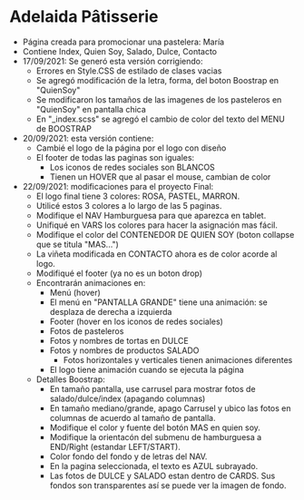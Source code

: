 # Adelaida Pâtisserie
- Página creada para promocionar una pastelera: María
- Contiene Index, Quien Soy, Salado, Dulce, Contacto
- 17/09/2021: Se generó esta versión corrigiendo:
    - Errores en Style.CSS de estilado de clases vacias
    - Se agregó modificación de la letra, forma, del boton Boostrap en "QuienSoy"
    - Se modificaron los tamaños de las imagenes de los pasteleros en "QuienSoy" en pantalla chica
    - En "_index.scss" se agregó el cambio de color del texto del MENU de BOOSTRAP
- 20/09/2021: esta versión contiene:
    - Cambié el logo de la página por el logo con diseño
    - El footer de todas las paginas son iguales:
        - Los iconos de redes sociales son BLANCOS
        - Tienen un HOVER que al pasar el mouse, cambian de color
- 22/09/2021: modificaciones para el proyecto Final:
    - El logo final tiene 3 colores: ROSA, PASTEL, MARRON.
    - Utilicé estos 3 colores a lo largo de las 5 paginas.
    - Modifique el NAV Hamburguesa para que aparezca en tablet.
    - Unifiqué en VARS los colores para hacer la asignación mas fácil.
    - Modifique el color del CONTENEDOR DE QUIEN SOY (boton collapse que se titula "MAS...")
    - La viñeta modificada en CONTACTO ahora es de color acorde al logo.
    - Modifiqué el footer (ya no es un boton drop)
    - Encontrarán animaciones en:
        - Menú (hover)
        - El menú en "PANTALLA GRANDE" tiene una animación: se desplaza de derecha a izquierda
        - Footer (hover en los iconos de redes sociales)
        - Fotos de pasteleros
        - Fotos y nombres de tortas en DULCE
        - Fotos y nombres de productos SALADO
            - Fotos horizontales y verticales tienen animaciones diferentes
        - El logo tiene animación cuando se ejecuta la página
    - Detalles Boostrap:
        - En tamaño pantalla, use carrusel para mostrar fotos de salado/dulce/index (apagando columnas)
        - En tamaño mediano/grande, apago Carrusel y ubico las fotos en columnas de acuerdo al tamaño de pantalla.
        - Modifique el color y fuente del botón MAS en quien soy.
        - Modifique la orientacón del submenu de hamburguesa a END/Right (estandar LEFT/START).
        - Color fondo del fondo y de letras del NAV.
        - En la pagina seleccionada, el texto es AZUL subrayado.
        - Las fotos de DULCE y SALADO estan dentro de CARDS. Sus fondos son transparentes así se puede ver la imagen de fondo.